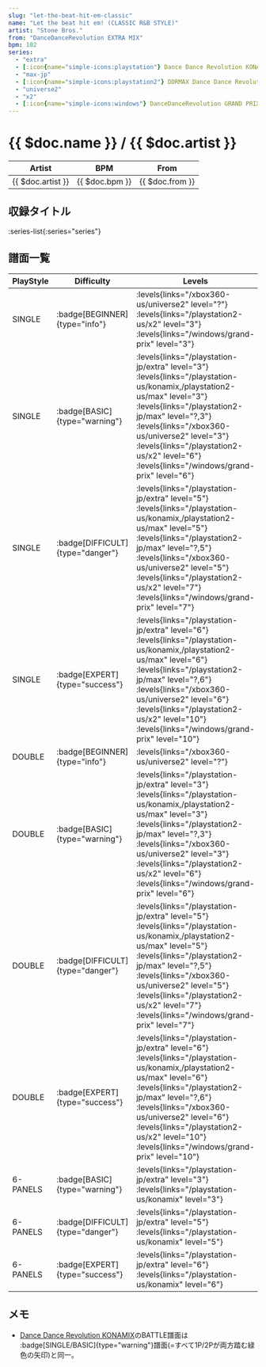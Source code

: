 ```yaml
---
slug: "let-the-beat-hit-em-classic"
name: "Let the beat hit em! (CLASSIC R&B STYLE)"
artist: "Stone Bros."
from: "DanceDanceRevolution EXTRA MIX"
bpm: 102
series:
  - "extra"
  - [:icon{name="simple-icons:playstation"} Dance Dance Revolution KONAMIX :icon{name="flag:us-4x3"}](/playstation-us/konamix)
  - "max-jp"
  - [:icon{name="simple-icons:playstation2"} DDRMAX Dance Dance Revolution :icon{name="flag:us-4x3"}](/playstation2-us/max)
  - "universe2"
  - "x2"
  - [:icon{name="simple-icons:windows"} DanceDanceRevolution GRAND PRIX (グランプリプレー)](/windows/grand-prix)
---
```


# {{ $doc.name }} / {{ $doc.artist }}

|Artist|BPM|From|
|------|---|----|
|{{ $doc.artist }}|{{ $doc.bpm }}|{{ $doc.from }}|

## 収録タイトル

:series-list{:series="series"}

## 譜面一覧

|PlayStyle|Difficulty|Levels|Notes|Movie|
|---------|----------|------|-----|-----|
|SINGLE| :badge[BEGINNER]{type="info"}|<div class="field is-grouped is-grouped-multiline"> :levels{links="/xbox360-us/universe2" level="?"} :levels{links="/playstation2-us/x2" level="3"}  :levels{links="/windows/grand-prix" level="3"}</div>|65/0||
|SINGLE| :badge[BASIC]{type="warning"}|<div class="field is-grouped is-grouped-multiline"> :levels{links="/playstation-jp/extra" level="3"} :levels{links="/playstation-us/konamix,/playstation2-us/max" level="3"} :levels{links="/playstation2-jp/max" level="?,3"} :levels{links="/xbox360-us/universe2" level="3"} :levels{links="/playstation2-us/x2" level="6"}  :levels{links="/windows/grand-prix" level="6"}</div>|133/0||
|SINGLE| :badge[DIFFICULT]{type="danger"}|<div class="field is-grouped is-grouped-multiline"> :levels{links="/playstation-jp/extra" level="5"} :levels{links="/playstation-us/konamix,/playstation2-us/max" level="5"} :levels{links="/playstation2-jp/max" level="?,5"} :levels{links="/xbox360-us/universe2" level="5"} :levels{links="/playstation2-us/x2" level="7"}  :levels{links="/windows/grand-prix" level="7"}</div>|172/0||
|SINGLE| :badge[EXPERT]{type="success"}|<div class="field is-grouped is-grouped-multiline"> :levels{links="/playstation-jp/extra" level="6"} :levels{links="/playstation-us/konamix,/playstation2-us/max" level="6"} :levels{links="/playstation2-jp/max" level="?,6"} :levels{links="/xbox360-us/universe2" level="6"} :levels{links="/playstation2-us/x2" level="10"}  :levels{links="/windows/grand-prix" level="10"}</div>|192/0||
|DOUBLE| :badge[BEGINNER]{type="info"}|<div class="field is-grouped is-grouped-multiline"> :levels{links="/xbox360-us/universe2" level="?"}</div>|||
|DOUBLE| :badge[BASIC]{type="warning"}|<div class="field is-grouped is-grouped-multiline"> :levels{links="/playstation-jp/extra" level="3"} :levels{links="/playstation-us/konamix,/playstation2-us/max" level="3"} :levels{links="/playstation2-jp/max" level="?,3"} :levels{links="/xbox360-us/universe2" level="3"} :levels{links="/playstation2-us/x2" level="6"}  :levels{links="/windows/grand-prix" level="6"}</div>|134/0||
|DOUBLE| :badge[DIFFICULT]{type="danger"}|<div class="field is-grouped is-grouped-multiline"> :levels{links="/playstation-jp/extra" level="5"} :levels{links="/playstation-us/konamix,/playstation2-us/max" level="5"} :levels{links="/playstation2-jp/max" level="?,5"} :levels{links="/xbox360-us/universe2" level="5"} :levels{links="/playstation2-us/x2" level="7"}  :levels{links="/windows/grand-prix" level="7"}</div>|172/0||
|DOUBLE| :badge[EXPERT]{type="success"}|<div class="field is-grouped is-grouped-multiline"> :levels{links="/playstation-jp/extra" level="6"} :levels{links="/playstation-us/konamix,/playstation2-us/max" level="6"} :levels{links="/playstation2-jp/max" level="?,6"} :levels{links="/xbox360-us/universe2" level="6"} :levels{links="/playstation2-us/x2" level="10"}  :levels{links="/windows/grand-prix" level="10"}</div>|190/0||
|6-PANELS| :badge[BASIC]{type="warning"}|<div class="field is-grouped is-grouped-multiline"> :levels{links="/playstation-jp/extra" level="3"} :levels{links="/playstation-us/konamix" level="3"}</div>|133/0||
|6-PANELS| :badge[DIFFICULT]{type="danger"}|<div class="field is-grouped is-grouped-multiline"> :levels{links="/playstation-jp/extra" level="5"} :levels{links="/playstation-us/konamix" level="5"}</div>|172/0||
|6-PANELS| :badge[EXPERT]{type="success"}|<div class="field is-grouped is-grouped-multiline"> :levels{links="/playstation-jp/extra" level="6"} :levels{links="/playstation-us/konamix" level="6"}</div>|189/0||

## メモ

- [Dance Dance Revolution KONAMIX](/playstation-us/konamix)のBATTLE譜面は :badge[SINGLE/BASIC]{type="warning"}譜面(=すべて1P/2Pが両方踏む緑色の矢印)と同一。
